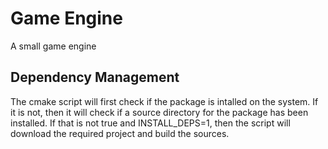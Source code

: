 # Game Engine
A small game engine

## Dependency Management
 The cmake script will first check if the package is intalled on the system.
 If it is not, then it will check if a source directory for the package has been installed.
 If that is not true and INSTALL_DEPS=1, then the script will download the required project and build the sources.